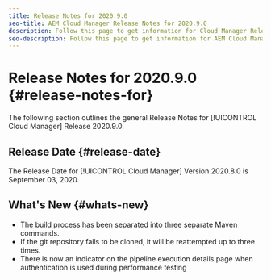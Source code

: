 ```yaml
---
title: Release Notes for 2020.9.0
seo-title: AEM Cloud Manager Release Notes for 2020.9.0
description: Follow this page to get information for Cloud Manager Release 2020.9.0
seo-description: Follow this page to get information for AEM Cloud Manager Release 2020.9.0
---
```

# Release Notes for 2020.9.0 {#release-notes-for}

The following section outlines the general Release Notes for [!UICONTROL Cloud Manager] Release 2020.9.0.

## Release Date {#release-date}

The Release Date for [!UICONTROL Cloud Manager] Version 2020.8.0 is September 03, 2020.

## What's New {#whats-new}

* The build process has been separated into three separate Maven commands.
* If the git repository fails to be cloned, it will be reattempted up to three times.
* There is now an indicator on the pipeline execution details page when authentication is used during performance testing


